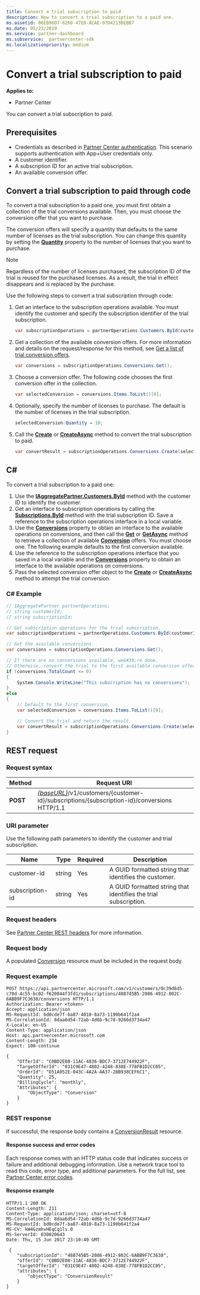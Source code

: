 ```yaml
---
title: Convert a trial subscription to paid
description: How to convert a trial subscription to a paid one.
ms.assetid: 06EB96D7-6260-47E0-ACAE-07D4213BEBB7
ms.date: 05/23/2019
ms.service: partner-dashboard
ms.subservice:  partnercenter-sdk
ms.localizationpriority: medium
---
```


# Convert a trial subscription to paid

**Applies to:**

- Partner Center

You can convert a trial subscription to paid.

## Prerequisites

- Credentials as described in [Partner Center authentication](partner-center-authentication.md). This scenario supports authentication with App+User credentials only.
- A customer identifier.
- A subscription ID for an active trial subscription.
- An available conversion offer.

## Convert a trial subscription to paid through code

To convert a trial subscription to a paid one, you must first obtain a collection of the trial conversions available. Then, you must choose the conversion offer that you want to purchase.

The conversion offers will specify a quantity that defaults to the same number of licenses as the trial subscription. You can change this quantity by setting the [**Quantity**](https://docs.microsoft.com/dotnet/api/microsoft.store.partnercenter.models.subscriptions.conversion.quantity) property to the number of licenses that you want to purchase.

> [!NOTE]
> Regardless of the number of licenses purchased, the subscription ID of the trial is reused for the purchased licenses. As a result, the trial in effect disappears and is replaced by the purchase.

Use the following steps to convert a trial subscription through code:

1. Get an interface to the subscription operations available. You must identify the customer and specify the subscription identifier of the trial subscription.

    ``` csharp
    var subscriptionOperations = partnerOperations.Customers.ById(customerId).Subscriptions.ById(subscriptionId);
    ```

2. Get a collection of the available conversion offers. For more information and details on the request/response for this method, see [Get a list of trial conversion offers](get-a-list-of-trial-conversion-offers.md).

    ``` csharp
    var conversions = subscriptionOperations.Conversions.Get();
    ```

3. Choose a conversion offer. The following code chooses the first conversion offer in the collection.

    ``` csharp
    var selectedConversion = conversions.Items.ToList()[0];
    ```

4. Optionally, specify the number of licenses to purchase. The default is the number of licenses in the trial subscription.

    ``` csharp
    selectedConversion.Quantity = 10;
    ```

5. Call the [**Create**](https://docs.microsoft.com/dotnet/api/microsoft.store.partnercenter.subscriptions.isubscriptionupgradecollection.create) or [**CreateAsync**](https://docs.microsoft.com/dotnet/api/microsoft.store.partnercenter.subscriptions.isubscriptionupgradecollection.createasync) method to convert the trial subscription to paid.

    ``` csharp
    var convertResult = subscriptionOperations.Conversions.Create(selectedConversion);
    ```

## C\#

To convert a trial subscription to a paid one:

1. Use the [**IAggregatePartner.Customers.ById**](https://docs.microsoft.com/dotnet/api/microsoft.store.partnercenter.customers.icustomercollection.byid) method with the customer ID to identify the customer.
2. Get an interface to subscription operations by calling the [**Subscriptions.ById**](https://docs.microsoft.com/dotnet/api/microsoft.store.partnercenter.customerusers.icustomerusercollection.byid) method with the trial subscription ID. Save a reference to the subscription operations interface in a local variable.
3. Use the [**Conversions**](https://docs.microsoft.com/dotnet/api/microsoft.store.partnercenter.subscriptions.isubscription.conversions) property to obtain an interface to the available operations on conversions, and then call the [**Get**](https://docs.microsoft.com/dotnet/api/microsoft.store.partnercenter.subscriptions.isubscriptionconversioncollection.get) or [**GetAsync**](https://docs.microsoft.com/dotnet/api/microsoft.store.partnercenter.subscriptions.isubscriptionconversioncollection.getasync) method to retrieve a collection of available [**Conversion**](https://docs.microsoft.com/dotnet/api/microsoft.store.partnercenter.models.subscriptions.conversion) offers. You must choose one. The following example defaults to the first conversion available.
4. Use the reference to the subscription operations interface that you saved in a local variable and the [**Conversions**](https://docs.microsoft.com/dotnet/api/microsoft.store.partnercenter.subscriptions.isubscription.conversions) property to obtain an interface to the available operations on conversions.
5. Pass the selected conversion offer object to the [**Create**](https://docs.microsoft.com/dotnet/api/microsoft.store.partnercenter.subscriptions.isubscriptionupgradecollection.create) or [**CreateAsync**](https://docs.microsoft.com/dotnet/api/microsoft.store.partnercenter.subscriptions.isubscriptionupgradecollection.createasync) method to attempt the trial conversion.

### C# Example

``` csharp
// IAggregatePartner partnerOperations;
// string customerId;
// string subscriptionId;

// Get subscription operations for the trial subscription.
var subscriptionOperations = partnerOperations.Customers.ById(customerId).Subscriptions.ById(subscriptionId);

// Get the available conversions.
var conversions = subscriptionOperations.Conversions.Get();

// If there are no conversions available, we&#39;re done.
// Otherwise, convert the trial to the first available conversion offer.
if (conversions.TotalCount <= 0)
{
    System.Console.WriteLine("This subscription has no conversions");
}
else
{
    // Default to the first conversion.
    var selectedConversion = conversions.Items.ToList()[0];

    // Convert the trial and return the result.
    var convertResult = subscriptionOperations.Conversions.Create(selectedConversion);
}
```

## REST request

### Request syntax

| Method   | Request URI                                                                                                                 |
|----------|-----------------------------------------------------------------------------------------------------------------------------|
| **POST** | [*{baseURL}*](partner-center-rest-urls.md)/v1/customers/{customer-id}/subscriptions/{subscription-id}/conversions HTTP/1.1 |

### URI parameter

Use the following path parameters to identify the customer and trial subscription.

| Name            | Type   | Required | Description                                                     |
|-----------------|--------|----------|-----------------------------------------------------------------|
| customer-id     | string | Yes      | A GUID formatted string that identifies the customer.           |
| subscription-id | string | Yes      | A GUID formatted string that identifies the trial subscription. |

### Request headers

See [Partner Center REST headers](headers.md) for more information.

### Request body

A populated [Conversion](conversions-resources.md#conversion) resource must be included in the request body.

### Request example

```http
POST https://api.partnercenter.microsoft.com/v1/customers/0c39d6d5-c70d-4c55-bc02-f620844f3fd1/subscriptions/488745B5-2086-4912-802C-6ABB9F7C3638/conversions HTTP/1.1
Authorization: Bearer <token>
Accept: application/json
MS-RequestId: bd0cde7f-ba87-4010-8a73-1190b641f2a4
MS-CorrelationId: 8daa6d54-72ab-4d6b-9c7d-9266d3734a47
X-Locale: en-US
Content-Type: application/json
Host: api.partnercenter.microsoft.com
Content-Length: 234
Expect: 100-continue

{
    "OfferId": "C0BD2E08-11AC-4836-BDC7-3712E744922F",
    "TargetOfferId": "031C9E47-4802-4248-838E-778FB1D2CC05",
    "OrderId": "D51A052E-043C-4A2A-AA37-2BB938CEF6C1",
    "Quantity": 25,
    "BillingCycle": "monthly",
    "Attributes": {
        "ObjectType": "Conversion"
    }
}
```

### REST response

If successful, the response body contains a [ConversionResult](conversions-resources.md#conversionresult) resource.

#### Response success and error codes

Each response comes with an HTTP status code that indicates success or failure and additional debugging information. Use a network trace tool to read this code, error type, and additional parameters. For the full list, see [Partner Center error codes](error-codes.md).

#### Response example

```http
HTTP/1.1 200 OK
Content-Length: 211
Content-Type: application/json; charset=utf-8
MS-CorrelationId: 8daa6d54-72ab-4d6b-9c7d-9266d3734a47
MS-RequestId: bd0cde7f-ba87-4010-8a73-1190b641f2a4
MS-CV: kW4GzmhvHEqCq1ls.0
MS-ServerId: 030020643
Date: Thu, 15 Jun 2017 23:10:40 GMT

 {
    "subscriptionId": "488745B5-2086-4912-802C-6ABB9F7C3638",
    "offerId": "C0BD2E08-11AC-4836-BDC7-3712E744922F",
    "targetOfferId": "031C9E47-4802-4248-838E-778FB1D2CC05",
    "attributes": {
        "objectType": "ConversionResult"
    }
}
```